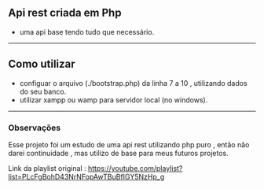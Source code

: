 ## Api rest criada em Php
- uma api base tendo tudo que necessário.

---

## Como utilizar
- configuar o arquivo (./bootstrap.php) da linha 7 a 10 , utilizando dados do seu banco.
- utilizar xampp ou wamp para servidor local (no windows).

---
### Observações
Esse projeto foi um estudo de uma api rest utilizando php puro , então não darei continuidade , mas utilizo de base para meus futuros projetos.

Link da playlist original : https://youtube.com/playlist?list=PLcFgBohD43NrNFopAwTBuBfIGY5NzHp_g
